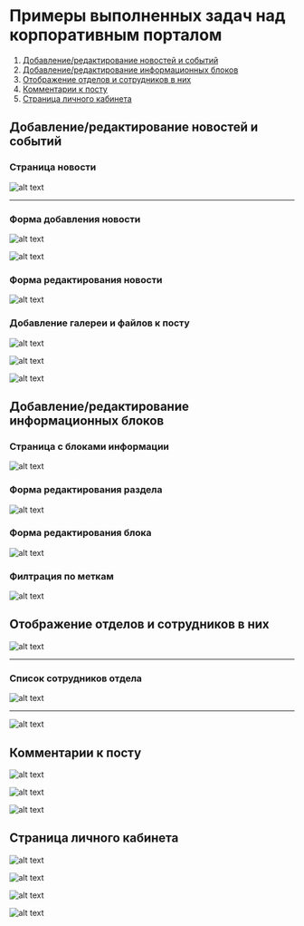 # Примеры выполненных задач над корпоративным порталом

1. [Добавление/редактирование новостей и событий](#news)
2. [Добавление/редактирование информационных блоков](#info-blocks)
3. [Отображение отделов и сотрудников в них](#departments)
4. [Комментарии к посту](#comments)
5. [Страница личного кабинета](#profile)

<a name="news"></a>
## Добавление/редактирование новостей и событий
### Страница новости
![alt text](https://github.com/Anatov777/corporate-portal/blob/main/images/news/news_view.PNG)

---
### Форма добавления новости
![alt text](https://github.com/Anatov777/corporate-portal/blob/main/images/news/news_add_1.PNG)

![alt text](https://github.com/Anatov777/corporate-portal/blob/main/images/news/news_add_2.PNG)

### Форма редактирования новости
![alt text](https://github.com/Anatov777/corporate-portal/blob/main/images/news/news_edit.PNG)

### Добавление галереи и файлов к посту
![alt text](https://github.com/Anatov777/corporate-portal/blob/main/images/news/news_gallery_1.PNG)

![alt text](https://github.com/Anatov777/corporate-portal/blob/main/images/news/news_files.PNG)

![alt text](https://github.com/Anatov777/corporate-portal/blob/main/images/news/news_gallery_2.PNG)

<a name="info-blocks"></a>
## Добавление/редактирование информационных блоков
### Страница с блоками информации
![alt text](https://github.com/Anatov777/corporate-portal/blob/main/images/infoblocks/info.PNG)

### Форма редактирования раздела
![alt text](https://github.com/Anatov777/corporate-portal/blob/main/images/infoblocks/tab_edit.PNG)

### Форма редактирования блока
![alt text](https://github.com/Anatov777/corporate-portal/blob/main/images/infoblocks/block_edit.PNG)

### Филтрация по меткам
![alt text](https://github.com/Anatov777/corporate-portal/blob/main/images/infoblocks/tags.PNG)

<a name="departments"></a>
## Отображение отделов и сотрудников в них
![alt text](https://github.com/Anatov777/corporate-portal/blob/main/images/departments/departments_1.PNG)

---
### Список сотрудников отдела

![alt text](https://github.com/Anatov777/corporate-portal/blob/main/images/departments/departments_2.PNG)

---

![alt text](https://github.com/Anatov777/corporate-portal/blob/main/images/departments/departments_3.PNG)

<a name="comments"></a>
## Комментарии к посту

![alt text](https://github.com/Anatov777/corporate-portal/blob/main/images/comments/comments.PNG)

![alt text](https://github.com/Anatov777/corporate-portal/blob/main/images/comments/comments-add.png)

![alt text](https://github.com/Anatov777/corporate-portal/blob/main/images/comments/comments-delete.png)

<a name="profile"></a>
## Страница личного кабинета

![alt text](https://github.com/Anatov777/corporate-portal/blob/main/images/profile/profile_1.PNG)

![alt text](https://github.com/Anatov777/corporate-portal/blob/main/images/profile/profile_2.PNG)

![alt text](https://github.com/Anatov777/corporate-portal/blob/main/images/profile/profile_3.PNG)

![alt text](https://github.com/Anatov777/corporate-portal/blob/main/images/profile/profile_4.PNG)
